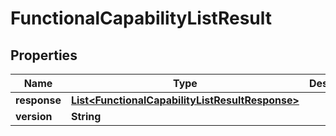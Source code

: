 
# FunctionalCapabilityListResult

## Properties
Name | Type | Description | Notes
------------ | ------------- | ------------- | -------------
**response** | [**List&lt;FunctionalCapabilityListResultResponse&gt;**](FunctionalCapabilityListResultResponse.md) |  |  [optional]
**version** | **String** |  |  [optional]



